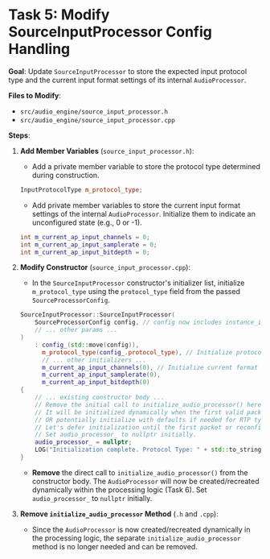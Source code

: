 # Task 5: Modify SourceInputProcessor Config Handling

**Goal**: Update `SourceInputProcessor` to store the expected input protocol type and the current input format settings of its internal `AudioProcessor`.

**Files to Modify**:
*   `src/audio_engine/source_input_processor.h`
*   `src/audio_engine/source_input_processor.cpp`

**Steps**:

1.  **Add Member Variables** (`source_input_processor.h`):
    *   Add a private member variable to store the protocol type determined during construction.
      ```cpp
      InputProtocolType m_protocol_type;
      ```
    *   Add private member variables to store the current input format settings of the internal `AudioProcessor`. Initialize them to indicate an unconfigured state (e.g., 0 or -1).
      ```cpp
      int m_current_ap_input_channels = 0;
      int m_current_ap_input_samplerate = 0;
      int m_current_ap_input_bitdepth = 0;
      ```

2.  **Modify Constructor** (`source_input_processor.cpp`):
    *   In the `SourceInputProcessor` constructor's initializer list, initialize `m_protocol_type` using the `protocol_type` field from the passed `SourceProcessorConfig`.
      ```cpp
      SourceInputProcessor::SourceInputProcessor(
          SourceProcessorConfig config, // config now includes instance_id and protocol_type
          // ... other params ...
      )
          : config_(std::move(config)),
            m_protocol_type(config_.protocol_type), // Initialize protocol type
            // ... other initializers ...
            m_current_ap_input_channels(0), // Initialize current format state
            m_current_ap_input_samplerate(0),
            m_current_ap_input_bitdepth(0)
      {
          // ... existing constructor body ...
          // Remove the initial call to initialize_audio_processor() here.
          // It will be initialized dynamically when the first valid packet arrives
          // OR potentially initialize with defaults if needed for RTP type?
          // Let's defer initialization until the first packet or reconfiguration logic.
          // Set audio_processor_ to nullptr initially.
          audio_processor_ = nullptr;
          LOG("Initialization complete. Protocol Type: " + std::to_string(static_cast<int>(m_protocol_type)));
      }
      ```
    *   **Remove** the direct call to `initialize_audio_processor()` from the constructor body. The `AudioProcessor` will now be created/recreated dynamically within the processing logic (Task 6). Set `audio_processor_` to `nullptr` initially.

3.  **Remove `initialize_audio_processor` Method** (`.h` and `.cpp`):
    *   Since the `AudioProcessor` is now created/recreated dynamically in the processing logic, the separate `initialize_audio_processor` method is no longer needed and can be removed.
